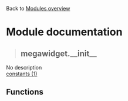 Back to [Modules overview](https://github.com/pyrustic/megawidget/blob/master/docs/modules/README.md)
  
# Module documentation
>## megawidget.\_\_init\_\_
No description
<br>
[constants (1)](https://github.com/pyrustic/megawidget/blob/master/docs/modules/content/megawidget.__init__/constants.md)


## Functions

